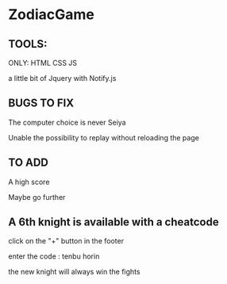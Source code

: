 # ZodiacGame

## TOOLS:
ONLY:
HTML
CSS
JS

a little bit of Jquery with Notify.js

## BUGS TO FIX

The computer choice is never Seiya

Unable the possibility to replay without reloading the page

## TO ADD

A high score

Maybe go further

## A 6th knight is available with a cheatcode

click on the "+" button in the footer

enter the code : tenbu horin

the new knight will always win the fights
